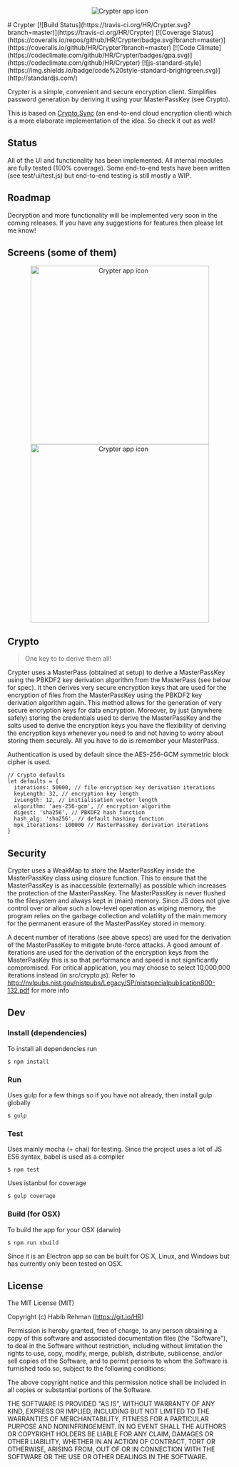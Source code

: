 <p align="center">
  <img src="/github/Welcome_screen.png?raw=true" alt="Crypter app icon">
</p>
# Crypter [![Build Status](https://travis-ci.org/HR/Crypter.svg?branch=master)](https://travis-ci.org/HR/Crypter) [![Coverage Status](https://coveralls.io/repos/github/HR/Crypter/badge.svg?branch=master)](https://coveralls.io/github/HR/Crypter?branch=master) [![Code Climate](https://codeclimate.com/github/HR/Crypter/badges/gpa.svg)](https://codeclimate.com/github/HR/Crypter) [![js-standard-style](https://img.shields.io/badge/code%20style-standard-brightgreen.svg)](http://standardjs.com/)

Crypter is a simple, convenient and secure encryption client.
Simplifies password generation by deriving it using your MasterPassKey
(see Crypto).

This is based on [Crypto.Sync](https://github.com/HR/CryptoSync) (an end-to-end
cloud encryption client) which is a more elaborate implementation of the idea.
So check it out as well!

## Status
All of the UI and functionality has been implemented. All internal modules are
fully tested (100% coverage). Some end-to-end tests have been written (see
test/ui/test.js) but end-to-end testing is still mostly a WIP.
## Roadmap
Decryption and more functionality will be implemented very soon in the coming
releases. If you have any suggestions for features then please let me know!

## Screens (some of them)
<p align="center">
  <img src="/github/Crypter_screen.png?raw=true" alt="Crypter app icon" width="400">
  <img src="/github/MasterPass_screen.png?raw=true" alt="Crypter app icon" width="400">
</p>

## Crypto
> One key to to derive them all!

Crypter uses a MasterPass (obtained at setup) to derive a MasterPassKey using
the PBKDF2 key derivation algorithm from the MasterPass (see below for spec). It
then derives very secure encryption keys that are used for the encryption of
files from the MasterPassKey using the PBKDF2 key derivation algorithm again.
This method allows for the generation of very secure encryption keys for data
encryption. Moreover, by just (anywhere safely) storing the credentials used to
derive the MasterPassKey and the salts used to derive the encryption keys you
have the flexibility of deriving the encryption keys whenever you need to and
not having to worry about storing them securely. All you have to do is remember
your MasterPass.


Authentication is used by default since the AES-256-GCM symmetric block cipher
is used.

```
// Crypto defaults
let defaults = {
  iterations: 50000, // file encryption key derivation iterations
  keyLength: 32, // encryption key length
  ivLength: 12, // initialisation vector length
  algorithm: 'aes-256-gcm', // encryption algorithm
  digest: 'sha256', // PBKDF2 hash function
  hash_alg: 'sha256', // default hashing function
  mpk_iterations: 100000 // MasterPassKey derivation iterations
}
```

## Security
Crypter uses a WeakMap to store the MasterPassKey inside the MasterPassKey class
using closure function. This to ensure that the MasterPassKey is as inaccessible
(externally) as possible which increases the protection of the MasterPassKey.
The MasterPassKey is never flushed to the filesystem and always kept in (main)
memory. Since JS does not give control over or allow such a low-level operation
as wiping memory, the program relies on the garbage collection and volatility of
the main memory for the permanent erasure of the MasterPassKey stored in memory.

A decent number of iterations (see above specs) are used for the derivation of
the MasterPassKey to mitigate brute-force attacks. A good amount of iterations
are used for the derivation of the encryption keys from the MasterPasKey this is
so that performance and speed is not significantly compromised. For critical
application, you may choose to select 10,000,000 iterations instead (in
src/crypto.js). Refer to
http://nvlpubs.nist.gov/nistpubs/Legacy/SP/nistspecialpublication800-132.pdf for
more info

## Dev

### Install (dependencies)
To install all dependencies run
```
$ npm install
```

### Run
Uses gulp for a few things so if you have not already, then install gulp
globally
```
$ gulp
```
### Test
Uses mainly mocha (+ chai) for testing. Since the project uses a lot of JS ES6
syntax, babel is used as a compiler
```
$ npm test
```
Uses istanbul for coverage
```
$ gulp coverage
```

### Build (for OSX)
To build the app for your OSX (darwin)
```
$ npm run xbuild
```
Since it is an Electron app so can be built for OS X, Linux, and Windows but has
currently only been tested on OSX.

## License
The MIT License (MIT)

Copyright (c) Habib Rehman (https://git.io/HR)

Permission is hereby granted, free of charge, to any person obtaining a copy
of this software and associated documentation files (the "Software"), to deal
in the Software without restriction, including without limitation the rights
to use, copy, modify, merge, publish, distribute, sublicense, and/or sell
copies of the Software, and to permit persons to whom the Software is
furnished todo so, subject to the following conditions:

The above copyright notice and this permission notice shall be included in
all copies or substantial portions of the Software.

THE SOFTWARE IS PROVIDED "AS IS", WITHOUT WARRANTY OF ANY KIND, EXPRESS OR
IMPLIED, INCLUDING BUT NOT LIMITED TO THE WARRANTIES OF MERCHANTABILITY,
FITNESS FOR A PARTICULAR PURPOSE AND NONINFRINGEMENT. IN NO EVENT SHALL THE
AUTHORS OR COPYRIGHT HOLDERS BE LIABLE FOR ANY CLAIM, DAMAGES OR OTHER
LIABILITY, WHETHER IN AN ACTION OF CONTRACT, TORT OR OTHERWISE, ARISING FROM,
OUT OF OR IN CONNECTION WITH THE SOFTWARE OR THE USE OR OTHER DEALINGS IN
THE SOFTWARE.

